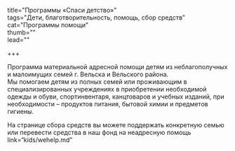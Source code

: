 title="Программы «Спаси детство»"    
tags="Дети, благотворительность, помощь, сбор средств"     
cat="Программы помощи"    
thumb=""    
lead=""     

+++

Программа материальной адресной помощи детям из неблагополучных и малоимущих семей г. Вельска и Вельского района.     
Мы помогаем детям из полных семей или проживающим в специализированных учреждениях в приобретении необходимой одежды и обуви, спортинвентаря, канцтоваров и учебных изданий, при необходимости – продуктов питания, бытовой химии и предметов гигиены.

На странице сбора средств вы можете поддержать конкретную семью или перевести средства в наш фонд на неадресную помощь link=“kids/wehelp.md”     

